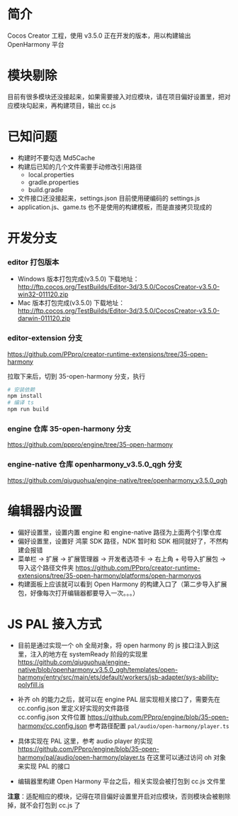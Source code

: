 # 简介
Cocos Creator 工程，使用 v3.5.0 正在开发的版本，用以构建输出 OpenHarmony 平台

# 模块剔除
目前有很多模块还没接起来，如果需要接入对应模块，请在项目偏好设置里，把对应模块勾起来，再构建项目，输出 cc.js

# 已知问题
- 构建时不要勾选 Md5Cache
- 构建后已知的几个文件需要手动修改引用路径
    - local.properties
    - gradle.properties
    - build.gradle
- 文件接口还没接起来，settings.json 目前使用硬编码的 settings.js
- application.js、game.ts 也不是使用的构建模板，而是直接拷贝现成的

# 开发分支
### editor 打包版本
- Windows 版本打包完成(v3.5.0)
下载地址：http://ftp.cocos.org/TestBuilds/Editor-3d/3.5.0/CocosCreator-v3.5.0-win32-011120.zip
- Mac 版本打包完成(v3.5.0)
下载地址：http://ftp.cocos.org/TestBuilds/Editor-3d/3.5.0/CocosCreator-v3.5.0-darwin-011120.zip

### editor-extension 分支
https://github.com/PPpro/creator-runtime-extensions/tree/35-open-harmony

拉取下来后，切到 35-open-harmony 分支，执行 
```sh
# 安装依赖
npm install
# 编译 ts
npm run build
```

### engine 仓库 35-open-harmony 分支
https://github.com/pppro/engine/tree/35-open-harmony

### engine-native 仓库 openharmony_v3.5.0_qgh 分支
https://github.com/qiuguohua/engine-native/tree/openharmony_v3.5.0_qgh

# 编辑器内设置
- 偏好设置里，设置内置 engine 和 engine-native 路径为上面两个引擎仓库
- 偏好设置里，设置好 鸿蒙 SDK 路径，NDK 暂时和 SDK 相同就好了，不然构建会报错
- 菜单栏 -> 扩展 -> 扩展管理器 -> 开发者选项卡 -> 右上角 + 号导入扩展包 -> 导入这个路径文件夹 https://github.com/PPpro/creator-runtime-extensions/tree/35-open-harmony/platforms/open-harmonyos
- 构建面板上应该就可以看到 Open Harmony 的构建入口了（第二步导入扩展包，好像每次打开编辑器都要导入一次。。。）

# JS PAL 接入方式
- 目前是通过实现一个 oh 全局对象，将 open harmony 的 js 接口注入到这里，注入的地方在 systemReady 阶段的实现里
https://github.com/qiuguohua/engine-native/blob/openharmony_v3.5.0_qgh/templates/open-harmony/entry/src/main/ets/default/workers/jsb-adapter/sys-ability-polyfill.js

- 补齐 oh 的能力之后，就可以在 engine PAL 层实现相关接口了，需要先在 cc.config.json 里定义好实现的文件路径  
cc.config.json 文件位置 https://github.com/PPpro/engine/blob/35-open-harmony/cc.config.json
参考路径配置 `pal/audio/open-harmony/player.ts`

- 具体实现在 PAL 这里，参考 audio player 的实现 https://github.com/PPpro/engine/blob/35-open-harmony/pal/audio/open-harmony/player.ts
在这里可以通过访问 oh 对象来实现 PAL 的接口

- 编辑器里构建 Open Harmony 平台之后，相关实现会被打包到 cc.js 文件里

**注意**：适配相应的模块，记得在项目偏好设置里开启对应模块，否则模块会被剔除掉，就不会打包到 cc.js 了